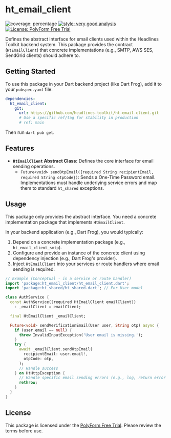 # ht_email_client

![coverage: percentage](https://img.shields.io/badge/coverage-XX-green)
[![style: very good analysis](https://img.shields.io/badge/style-very_good_analysis-B22C89.svg)](https://pub.dev/packages/very_good_analysis)
[![License: PolyForm Free Trial](https://img.shields.io/badge/License-PolyForm%20Free%20Trial-blue)](https://polyformproject.org/licenses/free-trial/1.0.0)

Defines the abstract interface for email clients used within the Headlines Toolkit backend system. This package provides the contract (`HtEmailClient`) that concrete implementations (e.g., SMTP, AWS SES, SendGrid clients) should adhere to.

## Getting Started

To use this package in your Dart backend project (like Dart Frog), add it to your `pubspec.yaml` file:

```yaml
dependencies:
  ht_email_client:
    git:
      url: https://github.com/headlines-toolkit/ht-email-client.git
      # Use a specific ref/tag for stability in production
      # ref: main 
```

Then run `dart pub get`.

## Features

*   **`HtEmailClient` Abstract Class:** Defines the core interface for email sending operations.
    *   `Future<void> sendOtpEmail({required String recipientEmail, required String otpCode})`: Sends a One-Time Password email. Implementations must handle underlying service errors and map them to standard `ht_shared` exceptions.

## Usage

This package only provides the abstract interface. You need a concrete implementation package that implements `HtEmailClient`.

In your backend application (e.g., Dart Frog), you would typically:

1.  Depend on a concrete implementation package (e.g., `ht_email_client_smtp`).
2.  Configure and provide an instance of the concrete client using dependency injection (e.g., Dart Frog's provider).
3.  Inject `HtEmailClient` into your services or route handlers where email sending is required.

```dart
// Example (Conceptual - in a service or route handler)
import 'package:ht_email_client/ht_email_client.dart';
import 'package:ht_shared/ht_shared.dart'; // For User model

class AuthService {
  const AuthService({required HtEmailClient emailClient}) 
    : _emailClient = emailClient;

  final HtEmailClient _emailClient;

  Future<void> sendVerificationEmail(User user, String otp) async {
    if (user.email == null) {
      throw InvalidInputException('User email is missing.');
    }
    try {
      await _emailClient.sendOtpEmail(
        recipientEmail: user.email!,
        otpCode: otp,
      );
      // Handle success
    } on HtHttpException {
      // Handle specific email sending errors (e.g., log, return error response)
      rethrow; 
    }
  }
}
```

## License

This package is licensed under the [PolyForm Free Trial](LICENSE). Please review the terms before use.
